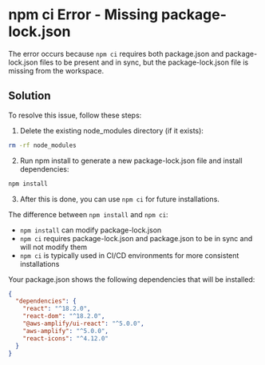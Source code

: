 # npm ci Error - Missing package-lock.json

The error occurs because `npm ci` requires both package.json and package-lock.json files to be present and in sync, but the package-lock.json file is missing from the workspace.

## Solution

To resolve this issue, follow these steps:

1. Delete the existing node_modules directory (if it exists):
```bash
rm -rf node_modules
```

2. Run npm install to generate a new package-lock.json file and install dependencies:
```bash
npm install
```

3. After this is done, you can use `npm ci` for future installations.

The difference between `npm install` and `npm ci`:
- `npm install` can modify package-lock.json
- `npm ci` requires package-lock.json and package.json to be in sync and will not modify them
- `npm ci` is typically used in CI/CD environments for more consistent installations

Your package.json shows the following dependencies that will be installed:
```json
{
  "dependencies": {
    "react": "^18.2.0",
    "react-dom": "^18.2.0",
    "@aws-amplify/ui-react": "^5.0.0",
    "aws-amplify": "^5.0.0",
    "react-icons": "^4.12.0"
  }
}
```